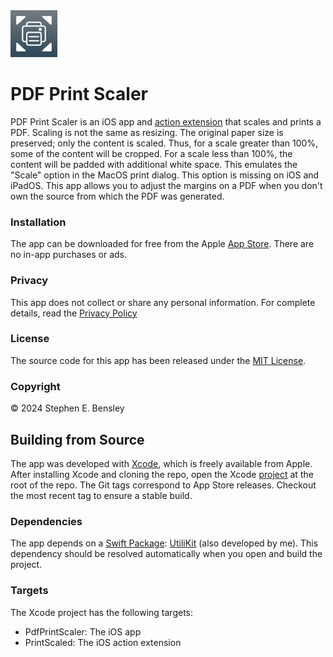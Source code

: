  <img src="docs/app-icon.png" alt="icon" width="75" height="75">

# PDF Print Scaler

PDF Print Scaler is an iOS app and [action extension](https://developer.apple.com/library/archive/documentation/General/Conceptual/ExtensibilityPG/Action.html) that scales and prints a PDF.  Scaling is not the same as resizing. The original paper size is preserved; only the content is scaled. Thus, for a scale greater than 100%, some of the content will be cropped. For a scale less than 100%, the content will be padded with additional white space. This emulates the "Scale" option in the MacOS print dialog. This option is missing on iOS and iPadOS. This app allows you to adjust the margins on a PDF when you don't own the source from which the PDF was generated.

### Installation

The app can be downloaded for free from the Apple [App Store](https://apps.apple.com/us/app/id6736712815/). There are no in-app purchases or ads.

### Privacy

This app does not collect or share any personal information. For complete details, read the [Privacy Policy](https://stephenbensley.github.io/PdfPrintScaler/privacy.html)

### License

The source code for this app has been released under the [MIT License](LICENSE).

### Copyright

© 2024 Stephen E. Bensley

## Building from Source

The app was developed with [Xcode](https://developer.apple.com/xcode/), which is freely available from Apple. After installing Xcode and cloning the repo, open the Xcode [project](PdfPrintScaler.xcodeproj) at the root of the repo. The Git tags correspond to App Store releases. Checkout the most recent tag to ensure a stable build.

### Dependencies

The app depends on a [Swift Package](https://www.swift.org/packages/): [UtiliKit](https://github.com/stephenbensley/UtiliKit) (also developed by me). This dependency should be resolved automatically when you open and build the project.

### Targets

The Xcode project has the following targets:

- PdfPrintScaler: The iOS app
- PrintScaled: The iOS action extension
